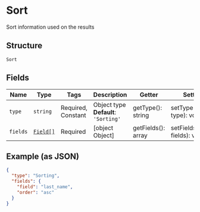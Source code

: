 
# Sort

Sort information used on the results

## Structure

`Sort`

## Fields

| Name | Type | Tags | Description | Getter | Setter |
|  --- | --- | --- | --- | --- | --- |
| `type` | `string` | Required, Constant | Object type<br>**Default**: `'Sorting'` | getType(): string | setType(string type): void |
| `fields` | [`Field[]`](../../doc/models/field.md) | Required | [object Object] | getFields(): array | setFields(array fields): void |

## Example (as JSON)

```json
{
  "type": "Sorting",
  "fields": {
    "field": "last_name",
    "order": "asc"
  }
}
```

